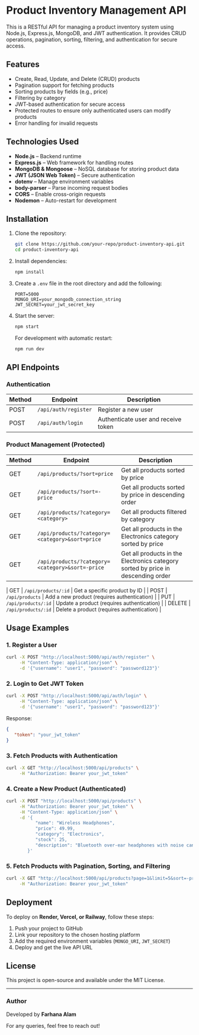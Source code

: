 # Product Inventory Management API

This is a RESTful API for managing a product inventory system using Node.js, Express.js, MongoDB, and JWT authentication. It provides CRUD operations, pagination, sorting, filtering, and authentication for secure access.

## Features
- Create, Read, Update, and Delete (CRUD) products
- Pagination support for fetching products
- Sorting products by fields (e.g., price)
- Filtering by category
- JWT-based authentication for secure access
- Protected routes to ensure only authenticated users can modify products
- Error handling for invalid requests

## Technologies Used
- **Node.js** – Backend runtime
- **Express.js** – Web framework for handling routes
- **MongoDB & Mongoose** – NoSQL database for storing product data
- **JWT (JSON Web Token)** – Secure authentication
- **dotenv** – Manage environment variables
- **body-parser** – Parse incoming request bodies
- **CORS** – Enable cross-origin requests
- **Nodemon** – Auto-restart for development

## Installation
1. Clone the repository:
   ```sh
   git clone https://github.com/your-repo/product-inventory-api.git
   cd product-inventory-api
   ```

2. Install dependencies:
   ```sh
   npm install
   ```

3. Create a `.env` file in the root directory and add the following:
   ```env
   PORT=5000
   MONGO_URI=your_mongodb_connection_string
   JWT_SECRET=your_jwt_secret_key
   ```

4. Start the server:
   ```sh
   npm start
   ```

   For development with automatic restart:
   ```sh
   npm run dev
   ```

## API Endpoints

### Authentication
| Method | Endpoint        | Description |
|--------|----------------|-------------|
| POST   | `/api/auth/register` | Register a new user |
| POST   | `/api/auth/login` | Authenticate user and receive token |

### Product Management (Protected)
| Method | Endpoint | Description |
|--------|---------|-------------|
| GET | `/api/products/?sort=price` | Get all products sorted by price |
| GET | `/api/products/?sort=-price` | Get all products sorted by price in descending order |
| GET | `/api/products/?category=<category>` | Get all products filtered by category |
| GET | `/api/products/?category=<category>&sort=price` | Get all products in the Electronics category sorted by price |
| GET | `/api/products/?category=<category>&sort=-price` | Get all products in the Electronics category sorted by price in descending order |

| GET | `/api/products/:id` | Get a specific product by ID |
| POST | `/api/products` | Add a new product (requires authentication) |
| PUT | `/api/products/:id` | Update a product (requires authentication) |
| DELETE | `/api/products/:id` | Delete a product (requires authentication) |

## Usage Examples

### 1. Register a User
```sh
curl -X POST "http://localhost:5000/api/auth/register" \
     -H "Content-Type: application/json" \
     -d '{"username": "user1", "password": "password123"}'
```

### 2. Login to Get JWT Token
```sh
curl -X POST "http://localhost:5000/api/auth/login" \
     -H "Content-Type: application/json" \
     -d '{"username": "user1", "password": "password123"}'
```
Response:
```json
{
   "token": "your_jwt_token"
}
```

### 3. Fetch Products with Authentication
```sh
curl -X GET "http://localhost:5000/api/products" \
     -H "Authorization: Bearer your_jwt_token"
```

### 4. Create a New Product (Authenticated)
```sh
curl -X POST "http://localhost:5000/api/products" \
     -H "Authorization: Bearer your_jwt_token" \
     -H "Content-Type: application/json" \
     -d '{
           "name": "Wireless Headphones",
           "price": 49.99,
           "category": "Electronics",
           "stock": 25,
           "description": "Bluetooth over-ear headphones with noise cancellation"
        }'
```

### 5. Fetch Products with Pagination, Sorting, and Filtering
```sh
curl -X GET "http://localhost:5000/api/products?page=1&limit=5&sort=-price&category=Electronics" \
     -H "Authorization: Bearer your_jwt_token"
```

## Deployment
To deploy on **Render, Vercel, or Railway**, follow these steps:
1. Push your project to GitHub
2. Link your repository to the chosen hosting platform
3. Add the required environment variables (`MONGO_URI`, `JWT_SECRET`)
4. Deploy and get the live API URL

## License
This project is open-source and available under the MIT License.

---
### Author
Developed by **Farhana Alam**

For any queries, feel free to reach out!
